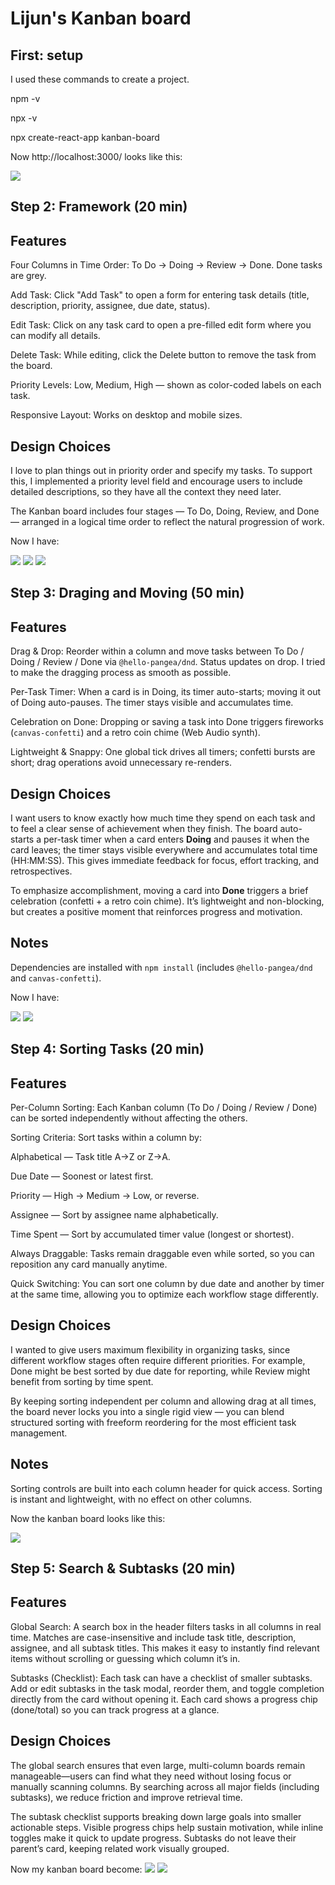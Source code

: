 Lijun's Kanban board
====================

## First: setup


I used these commands to create a project.

npm -v

npx -v

npx create-react-app kanban-board

Now http://localhost:3000/ looks like this:

![](./setup.png)


## Step 2: Framework (20 min)


Features
---------

Four Columns in Time Order: To Do → Doing → Review → Done. Done tasks are grey.

Add Task: Click "Add Task" to open a form for entering task details (title, description, priority, assignee, due date, status).

Edit Task: Click on any task card to open a pre-filled edit form where you can modify all details.

Delete Task: While editing, click the Delete button to remove the task from the board.

Priority Levels: Low, Medium, High — shown as color-coded labels on each task.

Responsive Layout: Works on desktop and mobile sizes.


Design Choices
--------------

I love to plan things out in priority order and specify my tasks.
To support this, I implemented a priority level field and encourage users to include detailed descriptions, so they have all the context they need later.

The Kanban board includes four stages — To Do, Doing, Review, and Done — arranged in a logical time order to reflect the natural progression of work.

Now I have:

![](./step2.png)
![](./addTask.png)
![](./editTask.png)


## Step 3: Draging and Moving (50 min)


Features
---------------------

Drag & Drop: Reorder within a column and move tasks between To Do / Doing / Review / Done via `@hello-pangea/dnd`. Status updates on drop. I tried to make the dragging process as smooth as possible.

Per-Task Timer: When a card is in Doing, its timer auto-starts; moving it out of Doing auto-pauses. The timer stays visible and accumulates time.

Celebration on Done: Dropping or saving a task into Done triggers fireworks (`canvas-confetti`) and a retro coin chime (Web Audio synth).

Lightweight & Snappy: One global tick drives all timers; confetti bursts are short; drag operations avoid unnecessary re-renders.


Design Choices
--------------

I want users to know exactly how much time they spend on each task and to feel a clear sense of achievement when they finish. The board auto-starts a per-task timer when a card enters **Doing** and pauses it when the card leaves; the timer stays visible everywhere and accumulates total time (HH:MM:SS). This gives immediate feedback for focus, effort tracking, and retrospectives.

To emphasize accomplishment, moving a card into **Done** triggers a brief celebration (confetti + a retro coin chime). It’s lightweight and non-blocking, but creates a positive moment that reinforces progress and motivation.


Notes
-------

Dependencies are installed with `npm install` (includes `@hello-pangea/dnd` and `canvas-confetti`).

Now I have:

![](./step3.png)
![](./doneTask.png)


## Step 4: Sorting Tasks (20 min)


Features
---------

Per-Column Sorting: Each Kanban column (To Do / Doing / Review / Done) can be sorted independently without affecting the others.

Sorting Criteria: Sort tasks within a column by:

Alphabetical — Task title A→Z or Z→A.

Due Date — Soonest or latest first.

Priority — High → Medium → Low, or reverse.

Assignee — Sort by assignee name alphabetically.

Time Spent — Sort by accumulated timer value (longest or shortest).

Always Draggable: Tasks remain draggable even while sorted, so you can reposition any card manually anytime.

Quick Switching: You can sort one column by due date and another by timer at the same time, allowing you to optimize each workflow stage differently.

Design Choices
----------------

I wanted to give users maximum flexibility in organizing tasks, since different workflow stages often require different priorities. For example, Done might be best sorted by due date for reporting, while Review might benefit from sorting by time spent.

By keeping sorting independent per column and allowing drag at all times, the board never locks you into a single rigid view — you can blend structured sorting with freeform reordering for the most efficient task management.

Notes
---------
Sorting controls are built into each column header for quick access. Sorting is instant and lightweight, with no effect on other columns.


Now the kanban board looks like this:

![](./step4.png)


## Step 5: Search & Subtasks (20 min)


Features
----------

Global Search: A search box in the header filters tasks in all columns in real time. Matches are case-insensitive and include task title, description, assignee, and all subtask titles. This makes it easy to instantly find relevant items without scrolling or guessing which column it’s in.

Subtasks (Checklist): Each task can have a checklist of smaller subtasks. Add or edit subtasks in the task modal, reorder them, and toggle completion directly from the card without opening it. Each card shows a progress chip (done/total) so you can track progress at a glance.

Design Choices
---------------

The global search ensures that even large, multi-column boards remain manageable—users can find what they need without losing focus or manually scanning columns. By searching across all major fields (including subtasks), we reduce friction and improve retrieval time.

The subtask checklist supports breaking down large goals into smaller actionable steps. Visible progress chips help sustain motivation, while inline toggles make it quick to update progress. Subtasks do not leave their parent’s card, keeping related work visually grouped.

Now my kanban board become:
![](./subtask.png)
![](./search.png)